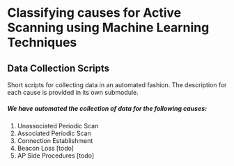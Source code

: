 # Classifying causes for Active Scanning using Machine Learning Techniques

## Data Collection Scripts
Short scripts for collecting data in an automated fashion. The description for each cause is provided in its own submodule.  

##### We have automated the collection of data for the following causes:
1. Unassociated Periodic Scan
2. Associated Periodic Scan
3. Connection Establishment
4. Beacon Loss [todo]
5. AP Side Procedures [todo]
